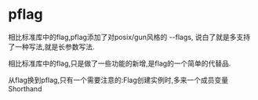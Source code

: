 # pflag

相比标准库中的flag,pflag添加了对posix/gun风格的 --flags,
说白了就是多支持了一种写法,就是长参数写法.

相比标准库中的flag,只是做了一些功能的新增,是flag的一个简单的代替品.

从flag换到pflag,只有一个需要注意的:Flag创建实例时,多来一个成员变量Shorthand


